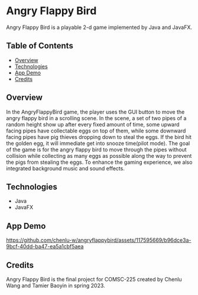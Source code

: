 # Angry Flappy Bird

Angry Flappy Bird is a playable 2-d game implemented by Java and JavaFX.

## Table of Contents
- [Overview](#overview)
- [Technologies](#technologies)
- [App Demo](#app-demo)
- [Credits](#credits)

## Overview

In the AngryFlappyBird game, the player uses the GUI button to move the angry flappy bird in a scrolling scene. In the scene, a set of two pipes of a random height show up after every fixed amount of time, some upward facing pipes have collectable eggs on top of them, while some downward facing pipes have pig thieves dropping down to steal the eggs. If the bird hit the golden egg, it will immediate get into snooze time(pilot mode). The goal of the game is for the angry flappy bird to move through the pipes without collision while collecting as many eggs as possible along the way to prevent the pigs from stealing the eggs. To enhance the gaming experience, we also integrated background music and sound effects.

## Technologies

- Java
- JavaFX

## App Demo

https://github.com/chenlu-w/angryflappybird/assets/117595669/b96dce3a-9bcf-40dd-ba47-ea5a1cbf5aea

## Credits

Angry Flappy Bird is the final project for COMSC-225 created by Chenlu Wang and Tamier Baoyin in spring 2023.
